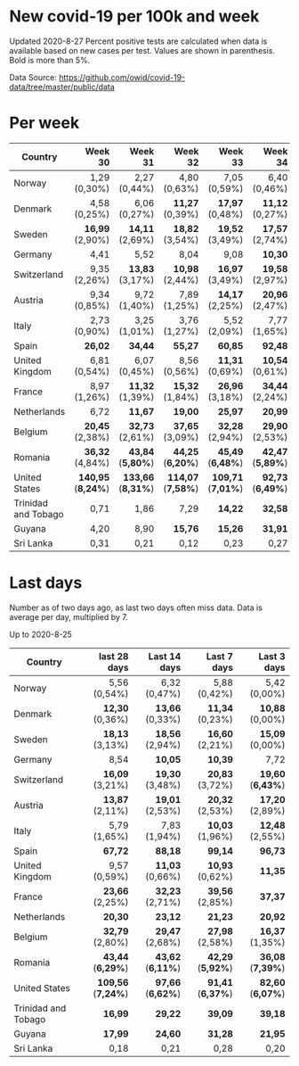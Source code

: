 # New covid-19 per 100k and week
Updated 2020-8-27
Percent positive tests are calculated when data is available based on new cases per test.  Values are shown in parenthesis.  Bold is more than 5%.

Data Source: https://github.com/owid/covid-19-data/tree/master/public/data

# Per week
|Country|Week 30|Week 31|Week 32|Week 33|Week 34|Week 35|
| --- | --: | --: | --: | --: | --: | --: |
|Norway|1,29 (0,30%) |2,27 (0,44%) |4,80 (0,63%) |7,05 (0,59%) |6,40 (0,46%) |8,30 |
|Denmark|4,58 (0,25%) |6,06 (0,27%) |**11,27** (0,39%) |**17,97** (0,48%) |**11,12** (0,27%) |**12,39** (0,00%) |
|Sweden|**16,99** (2,90%) |**14,11** (2,69%) |**18,82** (3,54%) |**19,52** (3,49%) |**17,57** (2,74%) |**17,40** |
|Germany|4,41 |5,52 |8,04 |9,08 |**10,30** |**10,59** |
|Switzerland|9,35 (2,26%) |**13,83** (3,17%) |**10,98** (2,44%) |**16,97** (3,49%) |**19,58** (2,97%) |**20,50** (4,88%) |
|Austria|9,34 (0,85%) |9,72 (1,40%) |7,89 (1,25%) |**14,17** (2,25%) |**20,96** (2,47%) |**20,50** (2,97%) |
|Italy|2,73 (0,90%) |3,25 (1,01%) |3,76 (1,27%) |5,52 (2,09%) |7,77 (1,65%) |**12,75** (2,73%) |
|Spain|**26,02** |**34,44** |**55,27** |**60,85** |**92,48** |**168,66** |
|United Kingdom|6,81 (0,54%) |6,07 (0,45%) |8,56 (0,56%) |**11,31** (0,69%) |**10,54** (0,61%) |**10,94** |
|France|8,97 (1,26%) |**11,32** (1,39%) |**15,32** (1,84%) |**26,96** (3,18%) |**34,44** (2,24%) |**41,78** |
|Netherlands|6,72 |**11,67** |**19,00** |**25,97** |**20,99** |**20,55** |
|Belgium|**20,45** (2,38%) |**32,73** (2,61%) |**37,65** (3,09%) |**32,28** (2,94%) |**29,90** (2,53%) |**11,75** (0,80%) |
|Romania|**36,32** (4,84%) |**43,84** (**5,80%**) |**44,25** (**6,20%**) |**45,49** (**6,48%**) |**42,47** (**5,89%**) |**37,31** (**6,62%**) |
|United States|**140,95** (**8,24%**) |**133,66** (**8,31%**) |**114,07** (**7,58%**) |**109,71** (**7,01%**) |**92,73** (**6,49%**) |**81,30** (**5,53%**) |
|Trinidad and Tobago|0,71 |1,86 |7,29 |**14,22** |**32,58** |**60,15** |
|Guyana|4,20 |8,90 |**15,76** |**15,26** |**31,91** |**37,38** |
|Sri Lanka|0,31 |0,21 |0,12 |0,23 |0,27 |0,30 |

# Last days
Number as of two days ago, as last two days often miss data.  Data is average per day, multiplied by 7.

Up to 2020-8-25

|Country|last 28 days|Last 14 days|Last 7 days|Last 3 days|
| --- | --: | --: | --: | --: |
|Norway|5,56 (0,54%)|6,32 (0,47%)|5,88 (0,42%)|5,42 (0,00%)|
|Denmark|**12,30** (0,36%)|**13,66** (0,33%)|**11,34** (0,23%)|**10,88** (0,00%)|
|Sweden|**18,13** (3,13%)|**18,56** (2,94%)|**16,60** (2,21%)|**15,09** (0,00%)|
|Germany|8,54|**10,05**|**10,39**|7,72|
|Switzerland|**16,09** (3,21%)|**19,30** (3,48%)|**20,83** (3,72%)|**19,60** (**6,43%**)|
|Austria|**13,87** (2,11%)|**19,01** (2,53%)|**20,32** (2,53%)|**17,20** (2,89%)|
|Italy|5,79 (1,65%)|7,83 (1,94%)|**10,03** (1,96%)|**12,48** (2,55%)|
|Spain|**67,72**|**88,18**|**99,14**|**96,73**|
|United Kingdom|9,57 (0,59%)|**11,03** (0,66%)|**10,93** (0,62%)|**11,35**|
|France|**23,66** (2,25%)|**32,23** (2,71%)|**39,56** (2,85%)|**37,37**|
|Netherlands|**20,30**|**23,12**|**21,23**|**20,92**|
|Belgium|**32,79** (2,80%)|**29,47** (2,68%)|**27,98** (2,58%)|**16,37** (1,35%)|
|Romania|**43,44** (**6,29%**)|**43,62** (**6,11%**)|**42,29** (**5,92%**)|**36,08** (**7,39%**)|
|United States|**109,56** (**7,24%**)|**97,66** (**6,62%**)|**91,41** (**6,37%**)|**82,60** (**6,07%**)|
|Trinidad and Tobago|**16,99**|**29,22**|**39,09**|**39,18**|
|Guyana|**17,99**|**24,60**|**31,28**|**21,95**|
|Sri Lanka|0,18|0,21|0,28|0,20|
